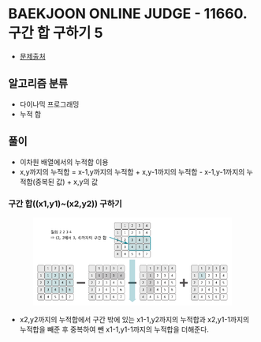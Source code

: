 # BAEKJOON ONLINE JUDGE - 11660. 구간 합 구하기 5

* [문제출처](https://www.acmicpc.net/problem/11660 "11660. 구간 합 구하기 5")

## 알고리즘 분류
- 다이나믹 프로그래밍
- 누적 합

## 풀이
- 이차원 배열에서의 누적합 이용
- x,y까지의 누적합 = x-1,y까지의 누적합 + x,y-1까지의 누적합 - x-1,y-1까지의 누적합(중복된 값) + x,y의 값
### 구간 합((x1,y1)\~(x2,y2)) 구하기
<p align="center"><img src=../../../img/11660_1.png width=80% title="구간 누적합 구하는 법"></p>

- x2,y2까지의 누적합에서 구간 밖에 있는 x1-1,y2까지의 누적합과 x2,y1-1까지의 누적합을 빼준 후 중복하여 뺀 x1-1,y1-1까지의 누적합을 더해준다.
